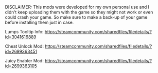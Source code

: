 DISCLAIMER: This mods were developed for my own personal use and I didn't keep uploading them with the game so they might not work or even could crash your game. So make sure to make a back-up of your game before installing them just in case.

Lumps Tooltip Info: https://steamcommunity.com/sharedfiles/filedetails/?id=3041616889

Cheat Unlock Mod: https://steamcommunity.com/sharedfiles/filedetails/?id=2699363451

Juicy Enabler Mod: https://steamcommunity.com/sharedfiles/filedetails/?id=2699363105
